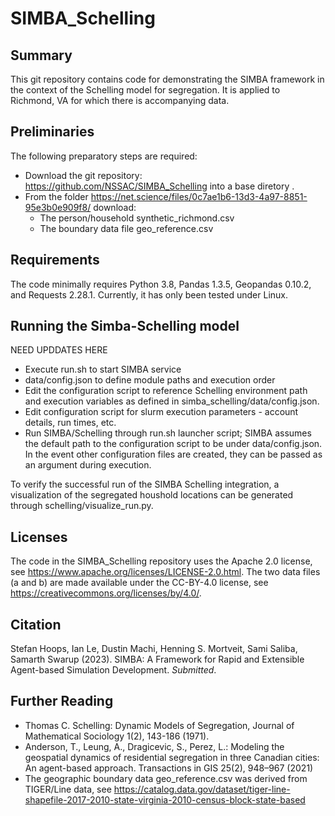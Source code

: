 # SIMBA_Schelling

## Summary
This git repository contains code for demonstrating the SIMBA framework in the context of the Schelling model for segregation. It is applied to Richmond, VA for which there is accompanying data. 

## Preliminaries
The following preparatory steps are required:
- Download the git repository: https://github.com/NSSAC/SIMBA_Schelling into a base diretory <yournamehere>.
- From the folder https://net.science/files/0c7ae1b6-13d3-4a97-8851-95e3b0e909f8/ download:
  - The person/household synthetic_richmond.csv
  - The boundary data file geo_reference.csv

## Requirements
The code minimally requires Python 3.8, Pandas 1.3.5, Geopandas 0.10.2, and Requests 2.28.1. Currently, it has only been tested under Linux.


## Running the Simba-Schelling model
NEED UPDDATES HERE
  
- Execute run.sh to start SIMBA service
- data/config.json to define module paths and execution order
- Edit the configuration script to reference Schelling environment path and execution variables as defined in simba\_schelling/data/config.json. 
- Edit configuration script for slurm execution parameters - account details, run times, etc. 
- Run SIMBA/Schelling through run.sh launcher script; SIMBA assumes the default path to the configuration script to be under data/config.json. In the event other configuration files are created, they can be passed as an argument during execution. 

To verify the successful run of the SIMBA Schelling integration, a visualization of the segregated houshold locations can be generated through schelling/visualize\_run.py. 


  
## Licenses
The code in the SIMBA_Schelling repository uses the Apache 2.0 license, see https://www.apache.org/licenses/LICENSE-2.0.html. The two data files (a and b) are made available under the CC-BY-4.0 license, see https://creativecommons.org/licenses/by/4.0/. 

## Citation

Stefan Hoops, Ian Le, Dustin Machi, Henning S. Mortveit, Sami Saliba, Samarth Swarup (2023). SIMBA: A Framework for Rapid and Extensible Agent-based Simulation Development. *Submitted*.

## Further Reading
- Thomas C. Schelling: Dynamic Models of Segregation, Journal of Mathematical Sociology 1(2), 143-186 (1971). 
- Anderson, T., Leung, A., Dragicevic, S., Perez, L.: Modeling the geospatial dynamics of residential segregation in three Canadian cities: An agent-based approach. Transactions in GIS 25(2), 948–967 (2021)
- The geographic boundary data geo_reference.csv was derived from TIGER/Line data, see https://catalog.data.gov/dataset/tiger-line-shapefile-2017-2010-state-virginia-2010-census-block-state-based  




